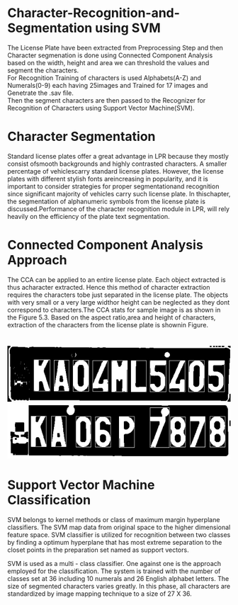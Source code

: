 # Character-Recognition-and-Segmentation using SVM
The License Plate have been extracted from Preprocessing Step and then Character segmenation is done using Connected Component Analysis based on the width, height and area we can threshold the values and segment the characters.
<br/>
For Recognition Training of characters is used Alphabets(A-Z) and Numerals(0-9) each having 25images and Trained for 17 images and Genetrate the .sav file.
<br/>
Then the segment characters are then passed to the Recognizer for Recognition of Characters using Support Vector Machine(SVM).

# Character Segmentation
Standard license plates offer a great advantage in LPR because they mostly consist ofsmooth backgrounds and highly contrasted characters. A smaller percentage of vehiclescarry standard license plates. However, the license plates with different stylish fonts areincreasing in popularity, and it is important to consider strategies for proper segmentationand recognition since significant majority of vehicles carry such license plate. In thischapter, the segmentation of alphanumeric symbols from the license plate is discussed.Performance of the character recognition module in LPR, will rely heavily on the efficiency
of the plate text segmentation.<br/>

# Connected Component Analysis Approach
The CCA can be applied to an entire license plate. Each object extracted is thus acharacter extracted. Hence this method of character extraction requires the characters tobe just separated in the license plate. The objects with very small or a very large widthor height can be neglected as they dont correspond to characters.The CCA stats for sample image is as shown in the Figure 5.3. Based on the aspect ratio,area and height of characters, extraction of the characters from the license plate is shownin Figure.
#
#
![](a40.jpg)
![](b40.jpg)

# Support Vector Machine Classification
SVM belongs to kernel methods or class of maximum margin hyperplane classifiers. The SVM map data from original space to the higher dimensional feature space. SVM classifier is utilized for recognition between two classes by finding a optimum hyperplane that has most extreme separation to the closet points in the preparation set named as support vectors.

SVM is used as a multi - class classifier. One against one is the approach employed for the classification. The system is
trained with the number of classes set at 36 including 10 numerals and 26 English alphabet letters. The size of segmented characters varies greatly. In this phase, all characters are standardized by image mapping technique to a size of 27 X 36.

